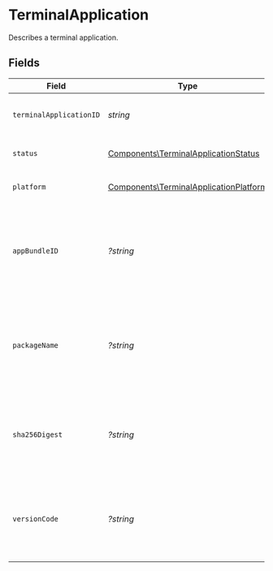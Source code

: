 # TerminalApplication

Describes a terminal application.


## Fields

| Field                                                                                            | Type                                                                                             | Required                                                                                         | Description                                                                                      | Example                                                                                          |
| ------------------------------------------------------------------------------------------------ | ------------------------------------------------------------------------------------------------ | ------------------------------------------------------------------------------------------------ | ------------------------------------------------------------------------------------------------ | ------------------------------------------------------------------------------------------------ |
| `terminalApplicationID`                                                                          | *string*                                                                                         | :heavy_check_mark:                                                                               | ID of the terminal application.                                                                  | 01234567-89ab-cdef-0123-456789abcdef                                                             |
| `status`                                                                                         | [Components\TerminalApplicationStatus](../../Models/Components/TerminalApplicationStatus.md)     | :heavy_check_mark:                                                                               | Status of the terminal application.                                                              | enabled                                                                                          |
| `platform`                                                                                       | [Components\TerminalApplicationPlatform](../../Models/Components/TerminalApplicationPlatform.md) | :heavy_check_mark:                                                                               | Platform of the terminal application.                                                            | ios                                                                                              |
| `appBundleID`                                                                                    | *?string*                                                                                        | :heavy_minus_sign:                                                                               | The app bundle identifier of the terminal application. Will be returned if platform is `ios`.    |                                                                                                  |
| `packageName`                                                                                    | *?string*                                                                                        | :heavy_minus_sign:                                                                               | The app package name of the terminal application. Will be returned if platform is `android`.     |                                                                                                  |
| `sha256Digest`                                                                                   | *?string*                                                                                        | :heavy_minus_sign:                                                                               | The app version of the terminal application Will be returned if platform is `android`.           |                                                                                                  |
| `versionCode`                                                                                    | *?string*                                                                                        | :heavy_minus_sign:                                                                               | The app version of the terminal application Will be returned if platform is `android`.           |                                                                                                  |